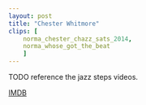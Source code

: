```yaml
---
layout: post
title: "Chester Whitmore"
clips: [
    norma_chester_chazz_sats_2014,
    norma_whose_got_the_beat
    ]
---
```


TODO reference the jazz steps videos.

[IMDB](https://www.imdb.com/name/nm0926223/)